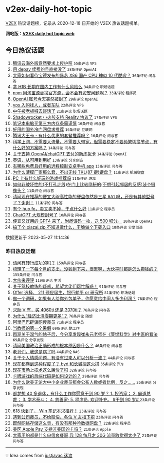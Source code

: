 # v2ex-daily-hot-topic

[V2EX](https://www.v2ex.com/) 热议话题榜，记录从 2020-12-18 日开始的 V2EX 热议话题榜单。

**网站版：[V2EX daily hot topic web](https://boojack.github.io/v2ex-daily-hot-topic-web/)**

## 今日热议话题

<!-- TODAY BEGIN -->

1. [腾讯云海外版竟然要求上传护照](https://www.v2ex.com/t/943347) `55条评论` `VPS`
1. [用 depay 续费的号直接没了](https://www.v2ex.com/t/943370) `38条评论` `OpenAI`
1. [大家如何看待宝德发布的暴芯 X86 国产 CPU 神似 10 代酷睿？](https://www.v2ex.com/t/943346) `36条评论` `问与答`
1. [拿 H1B 长期在国内工作有什么风险么](https://www.v2ex.com/t/943404) `34条评论` `职场话题`
1. [npm 用淘宝源替换官方源，会不会有资安问题啊？](https://www.v2ex.com/t/943410) `33条评论` `程序员`
1. [OpenAI 账号今天突然被封了](https://www.v2ex.com/t/943395) `29条评论` `OpenAI`
1. [vps 入购找人，或者车队](https://www.v2ex.com/t/943412) `22条评论` `VPS`
1. [中午被老板喊去谈话了](https://www.v2ex.com/t/943429) `21条评论` `职场话题`
1. [Shadowrocket 小火煎支持 Reality 协议了](https://www.v2ex.com/t/943345) `17条评论` `VPS`
1. [笔记本电脑买第三方内存条需谨慎](https://www.v2ex.com/t/943394) `16条评论` `问与答`
1. [好用的国外冷门网盘求推荐](https://www.v2ex.com/t/943372) `16条评论` `互联网`
1. [腾讯大王卡 - 有什么优惠的套餐推荐吗？](https://www.v2ex.com/t/943356) `16条评论` `问与答`
1. [科学上网，不需要大流量，不需要大带宽，但需要稳定不要频繁切换节点，有什么好的方案吗？](https://www.v2ex.com/t/943430) `14条评论` `问与答`
1. [关于支持 OpenAI/chatGPT 支付的新虚拟卡](https://www.v2ex.com/t/943415) `14条评论` `OpenAI`
1. [英语，从可用到用好](https://www.v2ex.com/t/943426) `13条评论` `分享创造`
1. [有哪些免费且好用的远程控制安卓手机 app](https://www.v2ex.com/t/943341) `13条评论` `问与答`
1. [为什么薄膜厂家那么蠢，不出无线 TKL(87 键)键盘？](https://www.v2ex.com/t/943398) `11条评论` `机械键盘`
1. [PC 上有什么好玩的游戏推荐吗](https://www.v2ex.com/t/943396) `11条评论` `游戏`
1. [如何非破坏性的(不打孔走线)在门上比较隐秘的(不想引起邻居的反感)装个摄像头？](https://www.v2ex.com/t/943360) `11条评论` `问与答`
1. [请问现在推荐的便宜大碗高性能的硬盘依然是三星 9A1 吗，还是有其他型号了？谢谢！](https://www.v2ex.com/t/943344) `11条评论` `问与答`
1. [有个 huo.fo，卖又卖不掉，干点什么好](https://www.v2ex.com/t/943343) `11条评论` `程序员`
1. [ChatGPT 大规模封号了](https://www.v2ex.com/t/943435) `10条评论` `问与答`
1. [便宜又好用的 GPT4 来了，附邀请码一枚，送 500 积分。](https://www.v2ex.com/t/943393) `10条评论` `OpenAI`
1. [搞了个 xiazai.zip 不知道做什么，干脆做个下载入口](https://www.v2ex.com/t/943354) `10条评论` `分享创造`

数据更新于 2023-05-27 11:14:36

<!-- TODAY END -->

### 昨日热议话题

<!-- YESTERDAY BEGIN -->

1. [请问有转行成功的吗？](https://www.v2ex.com/t/943062) `159条评论` `问与答`
1. [梳理了一下每个月的支出，没钱剩下来，很累啊，大伙平时都是怎么攒钱的？](https://www.v2ex.com/t/943130) `155条评论` `问与答`
1. [大伙来评评](https://www.v2ex.com/t/943185) `119条评论` `生活`
1. [关于驾校教练的疑惑，希望大佬们帮忙解惑！](https://www.v2ex.com/t/943103) `91条评论` `问与答`
1. [Offer 选择， 211 硕应届生，银行躺平 or 研究所](https://www.v2ex.com/t/943104) `81条评论` `职场话题`
1. [做一个调研，如果有人给你外包单子，你愿意给中间人多少利润？](https://www.v2ex.com/t/943133) `78条评论` `程序员`
1. [求助 V 有，买 4060ti 还是 3070ti？](https://www.v2ex.com/t/943090) `78条评论` `问与答`
1. [为什么“经济比清零期更差”？](https://www.v2ex.com/t/943087) `76条评论` `随想`
1. [阿里巴巴辟谣网传裁员](https://www.v2ex.com/t/943066) `71条评论` `程序员`
1. [当教师的第一个暑假](https://www.v2ex.com/t/943172) `69条评论` `酷工作`
1. [围观关于湿气的帖子后，今分享发现崔永元老师在《警惕科学》对中医的看法](https://www.v2ex.com/t/943118) `69条评论` `分享发现`
1. [请问美国政治正确形成的根本原因是什么？](https://www.v2ex.com/t/943263) `46条评论` `问与答`
1. [老哥们，我这是病了吗](https://www.v2ex.com/t/943291) `44条评论` `NAS`
1. [关于个人情感问题，有没有过来人可以分析一波？](https://www.v2ex.com/t/943209) `44条评论` `问与答`
1. [现在都卷到这种程度了？ byd 和长城搁这火拼](https://www.v2ex.com/t/943194) `35条评论` `汽车`
1. [现在市场上技术这么廉价了吗](https://www.v2ex.com/t/943145) `32条评论` `问与答`
1. [卡牌游戏的后端代码是如何设计的？](https://www.v2ex.com/t/943060) `29条评论` `问与答`
1. [为什么欧美无论大中小企业裁员都会公布人数或者比例，反之……](https://www.v2ex.com/t/943111) `26条评论` `分享发现`
1. [都梦想 40 多退休，有什么工作你愿意干到 90 岁？ 1. 投资家； 2. 霸道总裁； 3. 学术泰斗； 4. 慈善家; 5. 程序员. 欢迎补充。 #干到 90 岁# ​​​](https://www.v2ex.com/t/943113) `23条评论` `问与答`
1. [618 快到了， Win 笔记本求推荐！](https://www.v2ex.com/t/943083) `23条评论` `问与答`
1. [遇到公司裁员，不给赔偿，各位 V 友指下招](https://www.v2ex.com/t/943065) `23条评论` `问与答`
1. [既然网络存储这么贵，有没有那种冷数据网盘？](https://www.v2ex.com/t/943121) `22条评论` `程序员`
1. [美区 Apple Pay 支持非美国的卡吗？](https://www.v2ex.com/t/943268) `21条评论` `Apple`
1. [大家用的都是什么电信套餐啊,我 128 每月才 30G 流量敢觉得太少了](https://www.v2ex.com/t/943254) `21条评论` `问与答`

<!-- YESTERDAY END -->

---

💡 Idea comes from [justjavac 迷渡](https://github.com/justjavac/)
